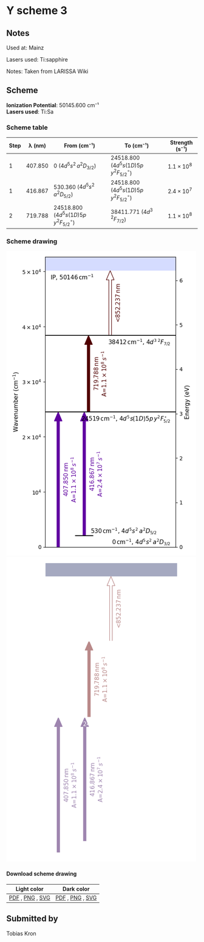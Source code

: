 # Y scheme 3

## Notes

Used at: Mainz

Lasers used: Ti:sapphire

Notes: Taken from LARISSA Wiki



## Scheme

**Ionization Potential**: 50145.600 cm⁻¹  
**Lasers used**: Ti:Sa

### Scheme table

| Step | λ (nm)  |                  From (cm⁻¹)                  |                   To (cm⁻¹)                   |   Strength (s⁻¹)    |
| ---- | ------- | --------------------------------------------- | --------------------------------------------- | ------------------- |
| 1    | 407.850 | 0 ($4d^5s^2\,a^2D_{3/2}$)                     | 24518.800 ($4d^5s(1D)5p\,y^2F^{\circ}_{5/2}$) | $1.1 \times 10^{8}$ |
| 1    | 416.867 | 530.360 ($4d^5s^2\,a^2D_{5/2}$)               | 24518.800 ($4d^5s(1D)5p\,y^2F^{\circ}_{5/2}$) | $2.4 \times 10^{7}$ |
| 2    | 719.788 | 24518.800 ($4d^5s(1D)5p\,y^2F^{\circ}_{5/2}$) | 38411.771 ($4d^3\,^2F_{7/2}$)                 | $1.1 \times 10^{8}$ |


### Scheme drawing

![y scheme, light mode](y-003/y-003-light.png#only-light)
![y scheme, dark mode](y-003/y-003-dark-web.png#only-dark)

#### Download scheme drawing

|                                         Light color                                         |                                        Dark color                                        |
| ------------------------------------------------------------------------------------------- | ---------------------------------------------------------------------------------------- |
| [PDF](y-003/y-003-light.pdf) , [PNG](y-003/y-003-light.png) , [SVG](y-003/y-003-light.svg)  | [PDF](y-003/y-003-dark.pdf) , [PNG](y-003/y-003-dark.png) , [SVG](y-003/y-003-dark.svg)  |


## Submitted by

Tobias Kron

